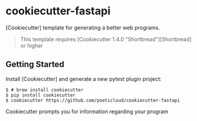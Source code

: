 # cookiecutter-fastapi

[Cookiecutter] template for generating a better web programs.

> This template requires [Cookiecutter 1.4.0 "Shortbread"][Shortbread] or higher

## Getting Started

Install [Cookiecutter] and generate a new pytest plugin project:

```no-highlight
$ # brew install cookiecutter
$ pip install cookiecutter
$ cookiecutter https://github.com/poeticloud/cookiecutter-fastapi
```

Cookiecutter prompts you for information regarding your program